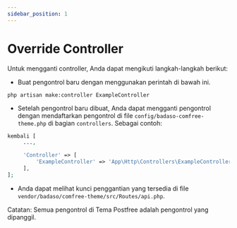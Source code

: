```yaml
---
sidebar_position: 1
---
```


# Override Controller

Untuk mengganti controller, Anda dapat mengikuti langkah-langkah berikut:

- Buat pengontrol baru dengan menggunakan perintah di bawah ini.

`php artisan make:controller ExampleController`

- Setelah pengontrol baru dibuat, Anda dapat mengganti pengontrol dengan mendaftarkan pengontrol di file `config/badaso-comfree-theme.php` di bagian `controllers`. Sebagai contoh:

```php
kembali [
     ...,

     'Controller' => [
         'ExampleController' => 'App\Http\Controllers\ExampleController',
     ],
];
```

- Anda dapat melihat kunci penggantian yang tersedia di file `vendor/badaso/comfree-theme/src/Routes/api.php`.

Catatan: Semua pengontrol di Tema Postfree adalah pengontrol yang dipanggil.
